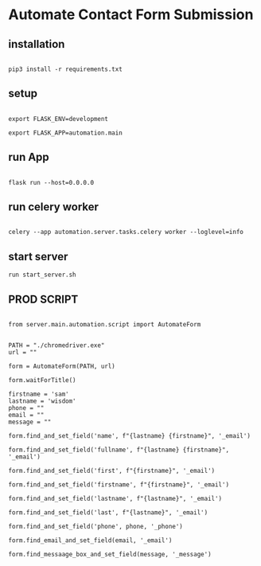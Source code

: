 
# Automate Contact Form Submission

## installation

```shell

pip3 install -r requirements.txt 

```

## setup

```shell

export FLASK_ENV=development

export FLASK_APP=automation.main

```

## run App

```shell

flask run --host=0.0.0.0

```

## run celery worker

```shell

celery --app automation.server.tasks.celery worker --loglevel=info

```
## start server

```shell
run start_server.sh
```

## PROD SCRIPT
```shell

from server.main.automation.script import AutomateForm


PATH = "./chromedriver.exe"
url = ""

form = AutomateForm(PATH, url)

form.waitForTitle()

firstname = 'sam'
lastname = 'wisdom'
phone = ""
email = ""
message = ""

form.find_and_set_field('name', f"{lastname} {firstname}", '_email')

form.find_and_set_field('fullname', f"{lastname} {firstname}", '_email')

form.find_and_set_field('first', f"{firstname}", '_email')

form.find_and_set_field('firstname', f"{firstname}", '_email')

form.find_and_set_field('lastname', f"{lastname}", '_email')

form.find_and_set_field('last', f"{lastname}", '_email')

form.find_and_set_field('phone', phone, '_phone')

form.find_email_and_set_field(email, '_email')

form.find_messaage_box_and_set_field(message, '_message')


```
